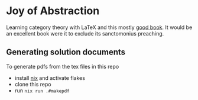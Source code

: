 # Joy of Abstraction

Learning category theory with LaTeX and this mostly [good
book](https://www.amazon.com/Joy-Abstraction-Exploration-Category-Theory/dp/1108477224).
It would be an excellent book were it to exclude its sanctomonius preaching.

## Generating solution documents
To generate pdfs from the tex files in this repo

- install [nix](https://nixos.org/download/) and activate flakes
- clone this repo
- run `nix run .#makepdf`
